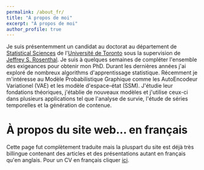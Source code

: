 ```yaml
---
permalink: /about_fr/
title: "À propos de moi"
excerpt: "À propos de moi"
author_profile: true
---
```



Je suis présentemment un candidat au doctorat au département de [Statistical Sciences](https://www.statistics.utoronto.ca) de l'[Université de Toronto](http://www.utstat.utoronto.ca) sous la supervision de [Jeffrey S. Rosenthal](http://probability.ca/jeff/). Je suis à quelques semaines de compléter l'ensemble des exigeances pour obtenir mon PhD. Durant les dernières années j'ai exploré de nombreux algorithms d'apprentissage statistique. Récemment je m'intéresse au Modèle Probabilistique Graphique comme les AutoEncodeur Variationel (VAE) et les modèle d'espace-état (SSM). J'étudie leur fondations théoriques, j'établie de nouveaux modèles et j'utilise ceux-ci dans plusieurs applications tel que l'analyse de survie, l'étude de séries temporelles et la génération de contenue. 

À propos du site web... en français
=====

Cette page fut complètement traduite mais la pluspart du site est déjà très billingue contenant des articles et des présentations autant en français qu'en anglais. Pour un CV en français cliquer [ici](https://cedricbeaulac.github.io/files/cvacadmique.pdf).


